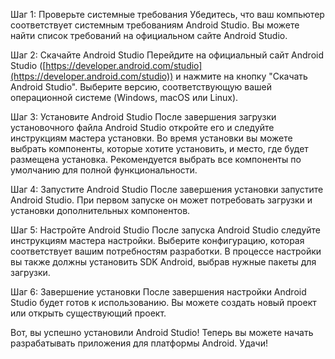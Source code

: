 Шаг 1: Проверьте системные требования Убедитесь, что ваш компьютер соответствует системным требованиям Android Studio. Вы можете найти список требований на официальном сайте Android Studio.

Шаг 2: Скачайте Android Studio Перейдите на официальный сайт Android Studio ([https://developer.android.com/studio](https://developer.android.com/studio)) и нажмите на кнопку "Скачать Android Studio". Выберите версию, соответствующую вашей операционной системе (Windows, macOS или Linux).

Шаг 3: Установите Android Studio После завершения загрузки установочного файла Android Studio откройте его и следуйте инструкциям мастера установки. Во время установки вы можете выбрать компоненты, которые хотите установить, и место, где будет размещена установка. Рекомендуется выбрать все компоненты по умолчанию для полной функциональности.

Шаг 4: Запустите Android Studio После завершения установки запустите Android Studio. При первом запуске он может потребовать загрузки и установки дополнительных компонентов.

Шаг 5: Настройте Android Studio После запуска Android Studio следуйте инструкциям мастера настройки. Выберите конфигурацию, которая соответствует вашим потребностям разработки. В процессе настройки вы также должны установить SDK Android, выбрав нужные пакеты для загрузки.

Шаг 6: Завершение установки После завершения настройки Android Studio будет готов к использованию. Вы можете создать новый проект или открыть существующий проект.

Вот, вы успешно установили Android Studio! Теперь вы можете начать разрабатывать приложения для платформы Android. Удачи!
